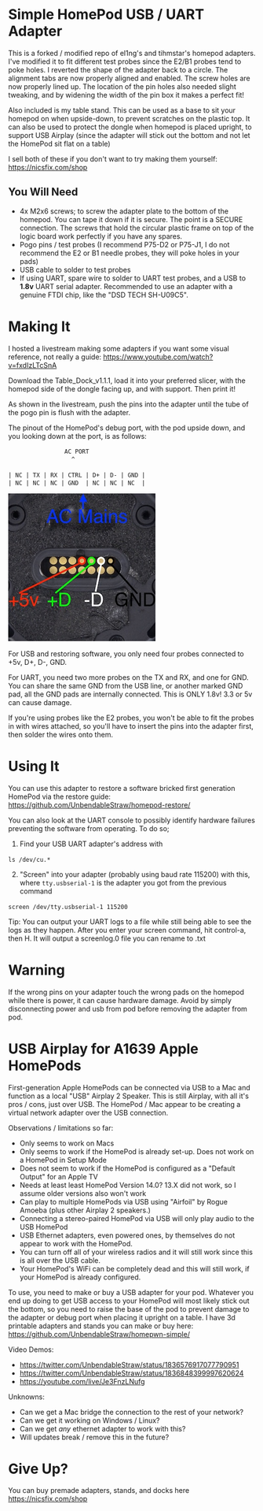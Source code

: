 # Simple HomePod USB / UART Adapter 
This is a forked / modified repo of el1ng's and tihmstar's homepod adapters. I've modified it to fit different test probes since the E2/B1 probes tend to poke holes. I reverted the shape  of the adapter back to a circle. The alignment tabs are now properly aligned and enabled. The screw holes are now properly lined up. The location of the pin holes also needed slight tweaking, and by widening the width of the pin box it makes a perfect fit!

Also included is my table stand. This can be used as a base to sit your homepod on when upside-down, to prevent scratches on the plastic top. It can also be used to protect the dongle when homepod is placed upright, to support USB Airplay (since the adapter will stick out the bottom and not let the HomePod sit flat on a table)

I sell both of these if you don't want to try making them yourself: https://nicsfix.com/shop

## You Will Need
* 4x M2x6 screws; to screw the adapter plate to the bottom of the homepod. You can tape it down if it is secure. The point is a SECURE connection. The screws that hold the circular plastic frame on top of the logic board work perfectly if you have any spares.
* Pogo pins / test probes (I recommend P75-D2 or P75-J1, I do not recommend the E2 or B1 needle probes, they will poke holes in your pads)
* USB cable to solder to test probes
* If using UART, spare wire to solder to UART test probes, and a USB to **1.8v** UART serial adapter. Recommended to use an adapter with a genuine FTDI chip, like the "DSD TECH SH-U09C5".


# Making It
I hosted a livestream making some adapters if you want some visual reference, not really a guide: https://www.youtube.com/watch?v=fxdIzLTcSnA

Download the Table_Dock_v1.1.1, load it into your preferred slicer, with the homepod side of the dongle facing up, and with support. Then print it!

As shown in the livestream, push the pins into the adapter until the tube of the pogo pin is flush with the adapter.

The pinout of the HomePod's debug port, with the pod upside down, and you looking down at the port, is as follows:

```
                AC PORT
                  ^
                  
| NC | TX | RX | CTRL | D+ | D- | GND |
| NC | NC | NC | GND  | NC | NC | NC  |
```
![pinout](debug.jpg)

For USB and restoring software, you only need four probes connected to +5v, D+, D-, GND. 

For UART, you need two more probes on the TX and RX, and one for GND. You can share the same GND from the USB line, or another marked GND pad, all the GND pads are internally connected. This is ONLY 1.8v! 3.3 or 5v can cause damage.
 
If you're using probes like the E2 probes, you won't be able to fit the probes in with wires attached, so you'll have to insert the pins into the adapter first, then solder the wires onto them. 




# Using It

You can use this adapter to restore a software bricked first generation HomePod via the restore guide: https://github.com/UnbendableStraw/homepod-restore/

You can also look at the UART console to possibly identify hardware failures preventing the software from operating. To do so;
1. Find your USB UART adapter's address with

`ls /dev/cu.*`

2. "Screen" into your adapter (probably using baud rate 115200) with this, where `tty.usbserial-1` is the adapter you got from the previous command

`screen /dev/tty.usbserial-1 115200`

Tip: You can output your UART logs to a file while still being able to see the logs as they happen. After you enter your screen command, hit control-a, then H. It will output a screenlog.0 file you can rename to .txt

# Warning

If the wrong pins on your adapter touch the wrong pads on the homepod while there is power, it can cause hardware damage. Avoid by simply disconnecting power and usb from pod before removing the adapter from pod.

# USB Airplay for A1639 Apple HomePods

First-generation Apple HomePods can be connected via USB to a Mac and function as a local "USB" Airplay 2 Speaker. This is still Airplay, with all it's pros / cons, just over USB. The HomePod / Mac appear to be creating a virtual network adapter over the USB connection. 

Observations / limitations so far:
* Only seems to work on Macs
* Only seems to work if the HomePod is already set-up. Does not work on a HomePod in Setup Mode
* Does not seem to work if the HomePod is configured as a "Default Output" for an Apple TV
* Needs at least least HomePod Version 14.0? 13.X did not work, so I assume older versions also won't work
* Can play to multiple HomePods via USB using "Airfoil" by Rogue Amoeba (plus other Airplay 2 speakers.) 
* Connecting a stereo-paired HomePod via USB will only play audio to the USB HomePod
* USB Ethernet adapters, even powered ones, by themselves do not appear to work with the HomePod.
* You can turn off all of your wireless radios and it will still work since this is all over the USB cable. 
* Your HomePod's WiFi can be completely dead and this will still work, if your HomePod is already configured.

To use, you need to make or buy a USB adapter for your pod. Whatever you end up doing to get USB access to your HomePod will most likely stick out the bottom, so you need to raise the base of the pod to prevent damage to the adapter or debug port when placing it upright on a table. I have 3d printable adapters and stands you can make or buy here: https://github.com/UnbendableStraw/homepwn-simple/

Video Demos:
* https://twitter.com/UnbendableStraw/status/1836576917077790951
* https://twitter.com/UnbendableStraw/status/1836848399997620624
* https://youtube.com/live/Je3FnzLNufg

Unknowns:
* Can we get a Mac bridge the connection to the rest of your network?
* Can we get it working on Windows / Linux? 
* Can we get _any_ ethernet adapter to work with this?
* Will updates break / remove this in the future?

# Give Up?

You can buy premade adapters, stands, and docks here https://nicsfix.com/shop

